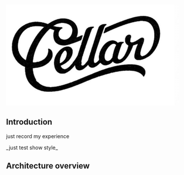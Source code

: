 ![logo](docs/images/logo.png)

Introduction
----

just record my experience

\_just test show style\_

Architecture overview
----
